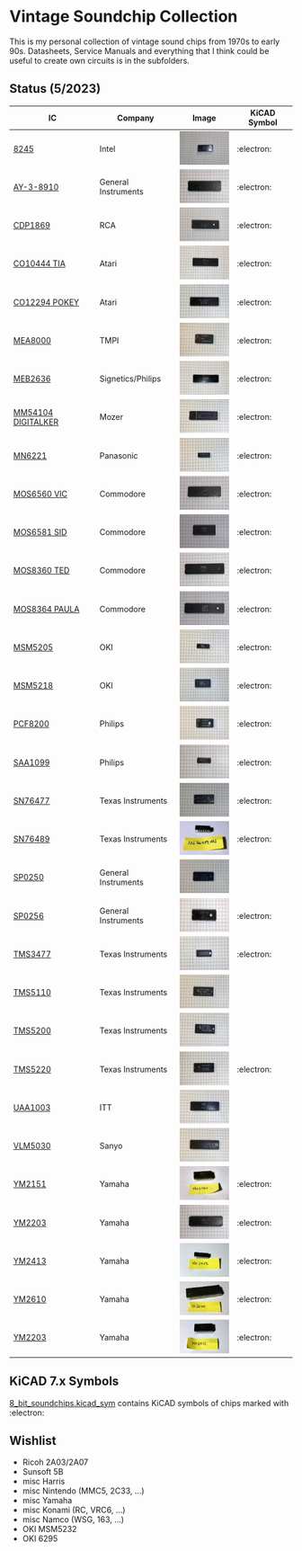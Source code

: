 
# Vintage Soundchip Collection

This is my personal collection of vintage sound chips from 1970s to early 90s. Datasheets, Service Manuals and everything that I think could be useful to create own circuits is in the subfolders. 

## Status (5/2023)

| IC            | Company               | Image         | KiCAD Symbol  |
| ------------- | --------------------- | ------------- | ------------- |
| [8245](8245)  | Intel                 | <img src="8245/8245.png" width="100" height="60"> | :electron: |
| [AY-3-8910](AY-3-8910)  | General Instruments | <img src="AY-3-8910/AY-3-8910.png" width="100" height="60"> | :electron: |
| [CDP1869](CDP1869) | RCA | <img src="CDP1869/CDP1869.png" width="100" height="60"> | :electron: |
| [CO10444 TIA](CO10444_TIA) | Atari | <img src="CO10444_TIA/UM6526.png" width="100" height="60"> | :electron: |
| [CO12294 POKEY](CO12294_POKEY) | Atari | <img src="CO12294_POKEY/CO12294.png" width="100" height="60"> | :electron: |
| [MEA8000](MEA8000) | TMPI | <img src="MEA8000/MEA8000.png" width="100" height="60"> | :electron: |
| [MEB2636](MEB2636) | Signetics/Philips | <img src="MEB2636/MEB2636.png" width="100" height="60"> | :electron: |
| [MM54104 DIGITALKER](MM54104) | Mozer| <img src="MM54104/MM54104.png" width="100" height="60"> | :electron:  |
| [MN6221](MN6221) | Panasonic| <img src="MN6221/MN6221AA.png" width="100" height="60"> | :electron:  |
| [MOS6560 VIC](MOS6560_VIC) | Commodore| <img src="MOS6560_VIC/MOS6561.png" width="100" height="60"> | :electron: |
| [MOS6581 SID](MOS6581_SID) | Commodore| <img src="MOS6581_SID/MOS6581_2.png" width="100" height="60"> | :electron: |
| [MOS8360 TED](MOS8360_TED) | Commodore| <img src="MOS8360_TED/MOS8360.png" width="100" height="60"> | :electron: |
| [MOS8364 PAULA](MOS8364_PAULA) | Commodore| <img src="MOS8364_PAULA/MOS8364.png" width="100" height="60"> | :electron: |
| [MSM5205](MSM5205) | OKI| <img src="MSM5205/M5205.png" width="100" height="60"> | :electron:  |
| [MSM5218](MSM5218) | OKI| <img src="MSM5218/M5218.png" width="100" height="60"> | :electron:  |
| [PCF8200](PCF8200) | Philips| <img src="PCF8200/PCF8200.png" width="100" height="60"> | :electron:  |
| [SAA1099](SAA1099) | Philips| <img src="SAA1099/SAA1099.png" width="100" height="60"> | :electron: |
| [SN76477](SN76477) | Texas Instruments| <img src="SN76477/SN76477.png" width="100" height="60"> | :electron: |
| [SN76489](SN76489) | Texas Instruments| <img src="SN76489/SN76489AN.png" width="100" height="60"> | :electron: |
| [SP0250](SP0250) | General Instruments| <img src="SP0250/SP0250.png" width="100" height="60"> | |
| [SP0256](SP0256) | General Instruments| <img src="SP0256/SP0256A.png" width="100" height="60"> | :electron: |
| [TMS3477](TMS3477) | Texas Instruments| <img src="TMS3477/TMS3477.png" width="100" height="60"> | :electron: |
| [TMS5110](TMS5110) | Texas Instruments| <img src="TMS5110/TMS5110.png" width="100" height="60"> | |
| [TMS5200](TMS5200) | Texas Instruments| <img src="TMS5200/TMS5200.png" width="100" height="60"> | |
| [TMS5220](TMS5220) | Texas Instruments| <img src="TMS5220/TMS5220.png" width="100" height="60"> | :electron: |
| [UAA1003](UAA1003) | ITT| <img src="UAA1003/UAA1003.png" width="100" height="60"> | |
| [VLM5030](VLM5030) | Sanyo| <img src="VLM5030/VLM5030.png" width="100" height="60"> | |
| [YM2151](YM2151) | Yamaha| <img src="YM2151/YM2151.png" width="100" height="60"> | :electron: |
| [YM2203](YM2203) | Yamaha| <img src="YM2203/YM2203.png" width="100" height="60"> | :electron: |
| [YM2413](YM2413) | Yamaha| <img src="YM2413/YM2413.png" width="100" height="60"> | :electron: |
| [YM2610](YM2610) | Yamaha| <img src="YM2610/YM2610.png" width="100" height="60"> | :electron: |
| [YM2203](YM3812) | Yamaha| <img src="YM3812/YM3812.png" width="100" height="60"> | :electron: |

## KiCAD 7.x Symbols

[8_bit_soundchips.kicad_sym](8_bit_soundchips.kicad_sym) contains KiCAD symbols of chips marked with :electron:

## Wishlist

+ Ricoh 2A03/2A07
+ Sunsoft 5B
+ misc Harris 
+ misc Nintendo (MMC5, 2C33, ...)
+ misc Yamaha
+ misc Konami (RC, VRC6, ...)
+ misc Namco (WSG, 163, ...)
+ OKI MSM5232
+ OKI 6295

